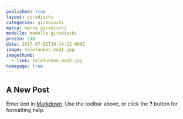 ```yaml
---
published: true
layout: giradischi
categories: giradischi
marca: marca giradischi
modello: modello giradischi
prezzo: 230
date: 2017-07-01T20:14:22.000Z
image: telefunken_mod1.jpg
imagethumb:
  - link: telefunken_mod2.jpg
homepage: true
---
```

## A New Post

Enter text in [Markdown](http://daringfireball.net/projects/markdown/). Use the toolbar above, or click the **?** button for formatting help.
